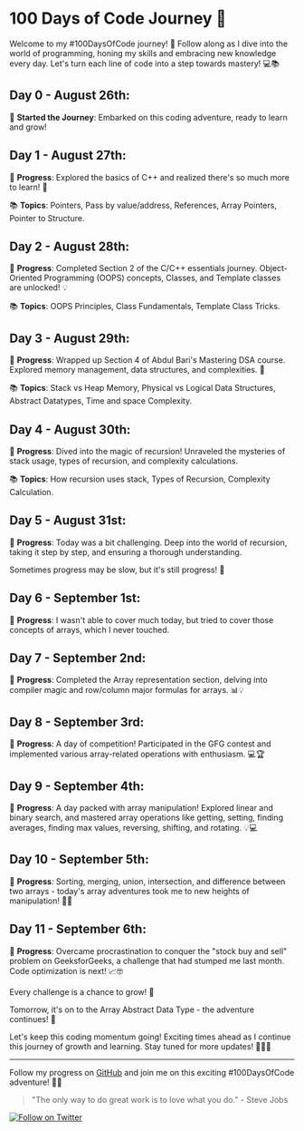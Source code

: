 # 100 Days of Code Journey 🚀

Welcome to my #100DaysOfCode journey! 🌟 Follow along as I dive into the world of programming, honing my skills and embracing new knowledge every day. Let's turn each line of code into a step towards mastery! 💻📚

## Day 0 - August 26th:

🎉 **Started the Journey**: Embarked on this coding adventure, ready to learn and grow!

## Day 1 - August 27th:

🎯 **Progress**: Explored the basics of C++ and realized there's so much more to learn! 🤯

📚 **Topics**: Pointers, Pass by value/address, References, Array Pointers, Pointer to Structure.

## Day 2 - August 28th:

🎯 **Progress**: Completed Section 2 of the C/C++ essentials journey. Object-Oriented Programming (OOPS) concepts, Classes, and Template classes are unlocked! 💡

📚 **Topics**: OOPS Principles, Class Fundamentals, Template Class Tricks.

## Day 3 - August 29th:

🎯 **Progress**: Wrapped up Section 4 of Abdul Bari's Mastering DSA course. Explored memory management, data structures, and complexities. 💪

📚 **Topics**: Stack vs Heap Memory, Physical vs Logical Data Structures, Abstract Datatypes, Time and space Complexity.

## Day 4 - August 30th:

🎯 **Progress**: Dived into the magic of recursion! Unraveled the mysteries of stack usage, types of recursion, and complexity calculations.

📚 **Topics**: How recursion uses stack, Types of Recursion, Complexity Calculation.

## Day 5 - August 31st:

🎯 **Progress**: Today was a bit challenging. Deep into the world of recursion, taking it step by step, and ensuring a thorough understanding.

Sometimes progress may be slow, but it's still progress! 🚀

## Day 6 - September 1st:

🎯 **Progress**: I wasn't able to cover much today, but tried to cover those concepts of arrays, which I never touched.

## Day 7 - September 2nd:

🎯 **Progress**: Completed the Array representation section, delving into compiler magic and row/column major formulas for arrays. 📊💡

## Day 8 - September 3rd:

🎯 **Progress**: A day of competition! Participated in the GFG contest and implemented various array-related operations with enthusiasm. 💻🏆

## Day 9 - September 4th:

🎯 **Progress**: A day packed with array manipulation! Explored linear and binary search, and mastered array operations like getting, setting, finding averages, finding max values, reversing, shifting, and rotating. 💡💻

## Day 10 - September 5th:

🎯 **Progress**: Sorting, merging, union, intersection, and difference between two arrays - today's array adventures took me to new heights of manipulation! 🔄🧩

## Day 11 - September 6th:

🎯 **Progress**: Overcame procrastination to conquer the "stock buy and sell" problem on GeeksforGeeks, a challenge that had stumped me last month. Code optimization is next! 📈🤓


Every challenge is a chance to grow! 💪

Tomorrow, it's on to the Array Abstract Data Type - the adventure continues! 🚀


Let's keep this coding momentum going! Exciting times ahead as I continue this journey of growth and learning. Stay tuned for more updates! 🌱👩‍💻

---

Follow my progress on [GitHub](https://github.com/BalveerSinghYT) and join me on this exciting #100DaysOfCode adventure! 🚀🌈

> "The only way to do great work is to love what you do." - Steve Jobs

[![Follow on Twitter](https://img.shields.io/twitter/follow/balveersinghyt?style=social)](https://twitter.com/balveersinghyt/status/1695314188426518992)
